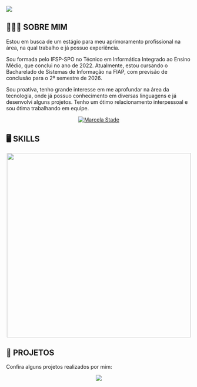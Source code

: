 <p>
 <img src= "https://media.discordapp.net/attachments/1088502571372662814/1168689375471751339/IMG_6668.png?ex=66b6a2cc&is=66b5514c&hm=b950360fa23910e6b6b10946f745bfa4d3237b06ff74bcc2d4a0b2b3d154f56a&=&format=webp&quality=lossless&width=1000&height=220"/>
</p>
       
       
 <h2 align="left"> 👩🏻‍🎓 SOBRE MIM</h2>
 
 <p align = "justified">Estou em busca de um estágio para meu aprimoramento profissional na área, na qual trabalho e já possuo experiência.
 </p>
<p align = "justified">Sou formada pelo IFSP-SPO no Técnico em Informática Integrado ao Ensino Médio, que conclui no ano de 2022. Atualmente, estou cursando o Bacharelado de Sistemas de Informação na FIAP, com previsão de conclusão para o 2º semestre de 2026.
</p>
<p align = "justified">Sou proativa, tenho grande interesse em me aprofundar na área da tecnologia, onde já possuo conhecimento em diversas linguagens e já desenvolvi alguns projetos. Tenho um ótimo relacionamento interpessoal e sou ótima trabalhando em equipe.</p>
     
<div align="center">
  <a href="https://www.linkedin.com/in/marcela-stade-a51678212/" target="_blank"><img src="https://img.shields.io/badge/-LinkedIn-%230077B5?style=for-the-badge&logo=linkedin&logoColor=white" alt = "Marcela Stade" target="_blank">
  </a>
<h2 align="left" > 🖥️ SKILLS </h2>

<p align= "center">
<img src= "https://media.discordapp.net/attachments/1088502571372662814/1168703708406743100/IMG_6670.png?ex=66b6b025&is=66b55ea5&hm=9758e85b50194346ef71575f5bf2ab18a5f60153b0df79ec472085bcf7dbf085&=&format=webp&quality=lossless" width="500"/>
       </p>
       


<h2 align="left" > 📂 PROJETOS</h2>

<p align = "left">Confira alguns projetos realizados por mim: </p>

<p align = "center">
    <a href="https://github.com/Ma-189">
        <img src="https://github-readme-stats.anuraghazra1.vercel.app/api/top-langs/?username=Ma-189&theme=omni" align="center"/>
    </a>
</p>
